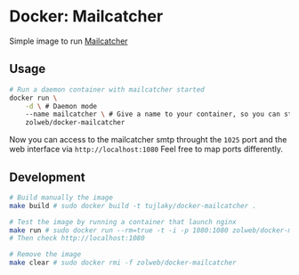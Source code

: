 Docker: Mailcatcher
===================

Simple image to run [Mailcatcher](http://mailcatcher.me/)

Usage
-----

```sh
# Run a daemon container with mailcatcher started
docker run \
    -d \ # Daemon mode
    --name mailcatcher \ # Give a name to your container, so you can start/stop or link it later
    zolweb/docker-mailcatcher
```

Now you can access to the mailcatcher smtp throught the `1025` port and the web interface via `http://localhost:1080`
Feel free to map ports differently.

Development
-----------

```sh
# Build manually the image
make build # sudo docker build -t tujlaky/docker-mailcatcher .

# Test the image by running a container that launch nginx
make run # sudo docker run --rm=true -t -i -p 1080:1080 zolweb/docker-mailcatcher
# Then check http://localhost:1080

# Remove the image
make clear # sudo docker rmi -f zolweb/docker-mailcatcher
```
